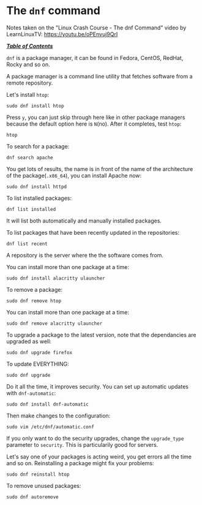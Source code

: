 # The `dnf` command

Notes taken on the "Linux Crash Course - The dnf Command" video by
LearnLinuxTV: https://youtu.be/oPEnvuj9QrI

[***Table of Contents***](/README.md)  

`dnf` is a package manager, it can be found in Fedora, CentOS, RedHat, Rocky and
so on.

A package manager is a command line utility that fetches software from a remote
repository. 

Let's install `htop`:

    sudo dnf install htop

Press `y`, you can just skip through here like in other package managers
because the default option here is `N`(no). After it completes, test `htop`:

    htop

To search for a package:

    dnf search apache

You get lots of results, the name is in front of the name of the architecture
of the package(`.x86_64`), you can install Apache now:

    sudo dnf install httpd

To list installed packages:

    dnf list installed

It will list both automatically and manually installed packages. 

To list packages that have been recently updated in the repositories:

    dnf list recent

A repository is the server where the the software comes from.

You can install more than one package at a time:

    sudo dnf install alacritty ulauncher

To remove a package:

    sudo dnf remove htop

You can install more than one package at a time:

    sudo dnf remove alacritty ulauncher

To upgrade a package to the latest version, note that the dependancies are
upgraded as well:

    sudo dnf upgrade firefox

To update EVERYTHING:

    sudo dnf upgrade

Do it all the time, it improves security. You can set up automatic updates with
`dnf-automatic`:

    sudo dnf install dnf-automatic

Then make changes to the configuration:

    sudo vim /etc/dnf/automatic.conf

If you only want to do the security upgrades, change the `upgrade_type`
parameter to `security`. This is particularily good for servers. 

Let's say one of your packages is acting weird, you get errors all the time and
so on. Reinstalling a package might fix your problems:

    sudo dnf reinstall htop

To remove unused packages:

    sudo dnf autoremove
